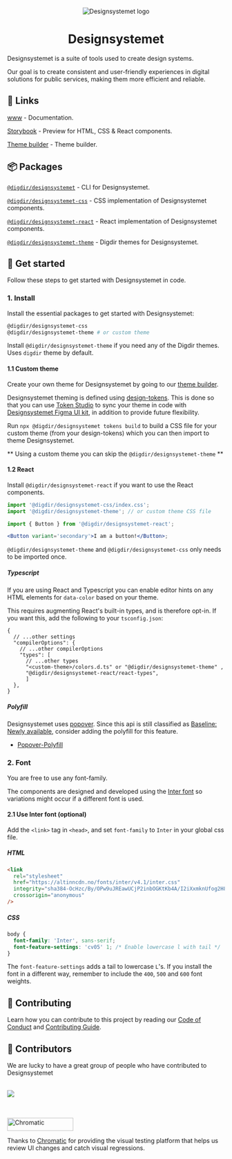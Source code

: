<br>
<div align="center">
    <img alt="Designsystemet logo" src="apps/storybook/assets/img/logo.svg">
</div>

<h1 align="center">
    Designsystemet
</h1>

<div align="center">

</div>

Designsystemet is a suite of tools used to create design systems.

Our goal is to create consistent and user-friendly experiences in digital solutions for public services, making them more efficient and reliable.

## 🔗 Links


[www](https://designsystemet.no/) - Documentation.

[Storybook](https://storybook.designsystemet.no/) - Preview for HTML, CSS & React components.

[Theme builder](https://theme.designsystemet.no/) - Theme builder.

## 📦 Packages

[`@digdir/designsystemet`](https://www.npmjs.com/package/@digdir/designsystemet) - CLI for Designsystemet.

[`@digdir/designsystemet-css`](https://www.npmjs.com/package/@digdir/designsystemet-css) - CSS implementation of Designsystemet components.

[`@digdir/designsystemet-react`](https://www.npmjs.com/package/@digdir/designsystemet-react) - React implementation of Designsystemet components.

[`@digdir/designsystemet-theme`](https://www.npmjs.com/package/@digdir/designsystemet-theme) - Digdir themes for Designsystemet.



## 🚀 Get started

Follow these steps to get started with Designsystemet in code.

### 1. Install

Install the essential packages to get started with Designsystemet:

```sh
@digdir/designsystemet-css 
@digdir/designsystemet-theme # or custom theme 
```

Install `@digdir/designsystemet-theme` if you need any of the Digdir themes. Uses `digdir` theme by default.

#### 1.1 Custom theme

Create your own theme for Designsystemet by going to our [theme builder](https://theme.designsystemet.no/).

Designsystemet theming is defined using [design-tokens](https://www.uxpin.com/studio/blog/what-are-design-tokens). 
This is done so that you can use [Token Studio](https://tokens.studio/) to sync your theme in code with [Designsystemet Figma UI kit](https://www.figma.com/community/file/1322138390374166141/designsystemet-core-ui-kit), in addition to provide future flexibility.

Run `npx @digdir/designsystemet tokens build` to build a CSS file for your custom theme (from your design-tokens) which you can then import to theme Designsystemet.

** Using a custom theme you can skip the `@digdir/designsystemet-theme` **


#### 1.2 React

Install `@digdir/designsystemet-react` if you want to use the React components.

```jsx
import '@digdir/designsystemet-css/index.css';
import '@digdir/designsystemet-theme'; // or custom theme CSS file

import { Button } from '@digdir/designsystemet-react';

<Button variant='secondary'>I am a button!</Button>;
```

`@digdir/designsystemet-theme` and `@digdir/designsystemet-css` only needs to be imported once.

##### Typescript 

If you are using React and Typescript you can enable editor hints on any HTML elements for `data-color` based on your theme.

This requires augmenting React's built-in types, and is therefore opt-in. 
If you want this, add the following to your `tsconfig.json`:

```jsonc
{
  // ...other settings
  "compilerOptions": {
    // ...other compilerOptions
    "types": [
      // ...other types
      "<custom-theme>/colors.d.ts" or "@digdir/designsystemet-theme" ,
      "@digdir/designsystemet-react/react-types",
      ]
  },
}
```

##### Polyfill

Designsystemet uses [popover](https://developer.mozilla.org/en-US/docs/Web/HTML/Reference/Global_attributes/popover). Since this api is still classified as [Baseline: Newly available](https://developer.mozilla.org/en-US/docs/Glossary/Baseline/Compatibility), consider adding the polyfill for this feature.
* [Popover-Polyfill](https://github.com/oddbird/popover-polyfill)

### 2. Font

You are free to use any font-family.

The components are designed and developed using the [Inter font](https://github.com/rsms/inter) so variations might occur if a different font is used.

#### 2.1 Use Inter font (optional)

Add the `<link>` tag in `<head>`, and set `font-family` to `Inter` in your global css file.

##### HTML

```html
<link
  rel="stylesheet"
  href="https://altinncdn.no/fonts/inter/v4.1/inter.css"
  integrity="sha384-OcHzc/By/OPw9uJREawUCjP2inbOGKtKb4A/I2iXxmknUfog2H8Adx71tWVZRscD"
  crossorigin="anonymous"
/>
```

##### CSS

```css
body {
  font-family: 'Inter', sans-serif;
  font-feature-settings: 'cv05' 1; /* Enable lowercase l with tail */
}
```

The `font-feature-settings` adds a tail to lowercase `L`'s.
If you install the font in a different way, remember to include the `400`, `500` and `600` font weights.

## 🫶 Contributing

Learn how you can contribute to this project by reading our [Code of Conduct](./CODE_OF_CONDUCT.md) and [Contributing Guide](./CONTRIBUTING.md).

## 💪 Contributors

We are lucky to have a great group of people who have contributed to Designsystemet

<a style="margin-top: 32px; display: block;" href="https://github.com/digdir/designsystemet/graphs/contributors">
  <img src="https://contrib.rocks/image?repo=digdir/designsystem" />
</a>

<br />
<br />

<a href="https://www.chromatic.com/"><img src="https://user-images.githubusercontent.com/321738/84662277-e3db4f80-af1b-11ea-88f5-91d67a5e59f6.png" width="153" height="30" alt="Chromatic" /></a>

Thanks to [Chromatic](https://www.chromatic.com/) for providing the visual testing platform that helps us review UI changes and catch visual regressions.
